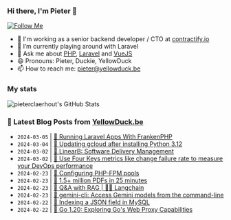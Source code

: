 ### Hi there, I'm Pieter 👋  
[![Follow Me](https://img.shields.io/github/followers/pieterclaerhout?label=Follow&style=social)](https://github.com/pieterclaerhout)

- 🏢 I'm working as a senior backend developer / CTO at [contractify.io](https://contractify.io)
- 🌱 I’m currently playing around with Laravel
- 💬 Ask me about [PHP](https://php.net), [Laravel](http://laravel.com) and [VueJS](https://vuejs.org)
- 😄 Pronouns: Pieter, Duckie, YellowDuck
- 📫 How to reach me: pieter@yellowduck.be

### My stats

![pieterclaerhout's GitHub Stats](https://github-readme-stats.vercel.app/api?username=pieterclaerhout&show_icons=true&count_private=true&line_height=40)

### 📩 Latest Blog Posts from [YellowDuck.be](https://www.yellowduck.be/)
<!-- BLOG-POST-LIST:START -->
- `2024-03-05` | [🔗 Running Laravel Apps With FrankenPHP](https://www.yellowduck.be/posts/running-laravel-apps-with-frankenphp-laracon-eu-kevin-dunglas)  
- `2024-03-04` | [🐥 Updating gcloud after installing Python 3.12](https://www.yellowduck.be/posts/updating-gcloud-after-installing-python-3-12)  
- `2024-03-02` | [🔗 LinearB: Software Delivery Management](https://www.yellowduck.be/posts/linearb-software-delivery-management)  
- `2024-03-02` | [🔗 Use Four Keys metrics like change failure rate to measure your DevOps performance](https://www.yellowduck.be/posts/use-four-keys-metrics-like-change-failure-rate-to-measure-your-devops-performance-google-cloud-blog)  
- `2024-02-23` | [🔗 Configuring PHP-FPM pools](https://www.yellowduck.be/posts/configuring-php-fpm-pools)  
- `2024-02-23` | [🔗 1.5+ million PDFs in 25 minutes](https://www.yellowduck.be/posts/1-5-million-pdfs-in-25-minutes-zerodha-tech-blog)  
- `2024-02-23` | [🔗 Q&amp;A with RAG | 🦜️🔗 Langchain](https://www.yellowduck.be/posts/qanda-with-rag-langchain)  
- `2024-02-23` | [🔗 gemini-cli: Access Gemini models from the command-line](https://www.yellowduck.be/posts/gemini-cli-access-gemini-models-from-the-command-line-eli-benderskys-website)  
- `2024-02-22` | [🐥 Indexing a JSON field in MySQL](https://www.yellowduck.be/posts/indexing-a-json-field-in-mysql)  
- `2024-02-22` | [🔗 Go 1.20: Exploring Go&#39;s Web Proxy Capabilities](https://www.yellowduck.be/posts/go-1-20-exploring-gos-web-proxy-capabilities-talkative-developer)  

<!-- BLOG-POST-LIST:END -->

